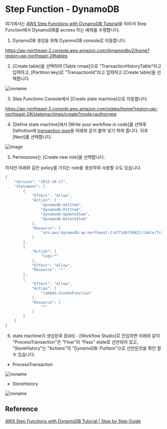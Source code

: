 # Step Function - DynamoDB

여기에서는 [AWS Step Functions with DynamoDB Tutorial](https://www.youtube.com/watch?v=9aE9Yjna8J0)을 따라서 Step Function에서 DynamoDB를 access 하는 예제를 수행합니다.

1) DynamoDB 생성을 위해 DyanmoDB console로 이동합니다.

https://ap-northeast-2.console.aws.amazon.com/dynamodbv2/home?region=ap-northeast-2#tables

2) [Create table]을 선택하여 [Table nmae]으로 "TransactionHistoryTable"라고 입력하고, [Partition key]로 "TransactionId"라고 입력하고 [Create table]을 선택합니다. 

![noname](https://user-images.githubusercontent.com/52392004/174461481-c1e5a98e-6a8b-488e-9495-a9a3976a5925.png)

3) Step Functions Console에서 [Create state machine]으로 이동합니다.

https://ap-northeast-2.console.aws.amazon.com/states/home?region=ap-northeast-2#/statemachines/create?mode=authornew

4) [Define state machine]에서 [Write your workflow in code]를 선택후 Definition에 [transaction.json](https://github.com/kyopark2014/aws-step-functions/blob/main/transactionProcessor/transaction.json)을 아래와 같이 붙여 넣기 하여 줍니다. 이후 [Next]를 선택합니다.

![image](https://user-images.githubusercontent.com/52392004/174461586-e439ed63-dd27-4a62-ae7d-6408a08e35bb.png)

5) Permissions는 [Create new role]을 선택합니다. 

하지만 아래와 같은 policy를 가지는 role을 생성하여 사용할 수도 있습니다. 

```java
{
    "Version": "2012-10-17",
    "Statement": [
        {
            "Effect": "Allow",
            "Action": [
                "dynamodb:GetItem",
                "dynamodb:PutItem",
                "dynamodb:UpdateItem",
                "dynamodb:DeleteItem"
            ],
            "Resource": [
                "arn:aws:dynamodb:ap-northeast-2:677146750822:table/TransactionHistoryTable"
            ]
        },
        {
            "Action": [
                "logs:*"
            ],
            "Effect": "Allow",
            "Resource": "*"
        },
        {
            "Effect": "Allow",
            "Action": [
                "lambda:InvokeFunction"
            ],
            "Resource": [
                "*"
            ]
        }
    ]
}
```

6) state machine이 생성된후 [Edit] - [Workflow Studio]로 진입하면 아래와 같이 "ProcessTransaction"은 "Flow"의 "Pass" state로 선언되어 있고, "StoreHistory"는 "Actions"의 "DynamoDB: PutItem"으로 선언된것을 확인 할 수 있습니다. 

- ProcessTransaction

![noname](https://user-images.githubusercontent.com/52392004/174461878-2b5d5bb8-be8b-4eef-b080-468c0da20138.png)

- StoreHistory

![noname](https://user-images.githubusercontent.com/52392004/174461925-f9a15dde-c94f-45b8-839e-ffcbe8774e43.png)






## Reference 

[AWS Step Functions with DynamoDB Tutorial | Step by Step Guide](https://www.youtube.com/watch?v=9aE9Yjna8J0)
